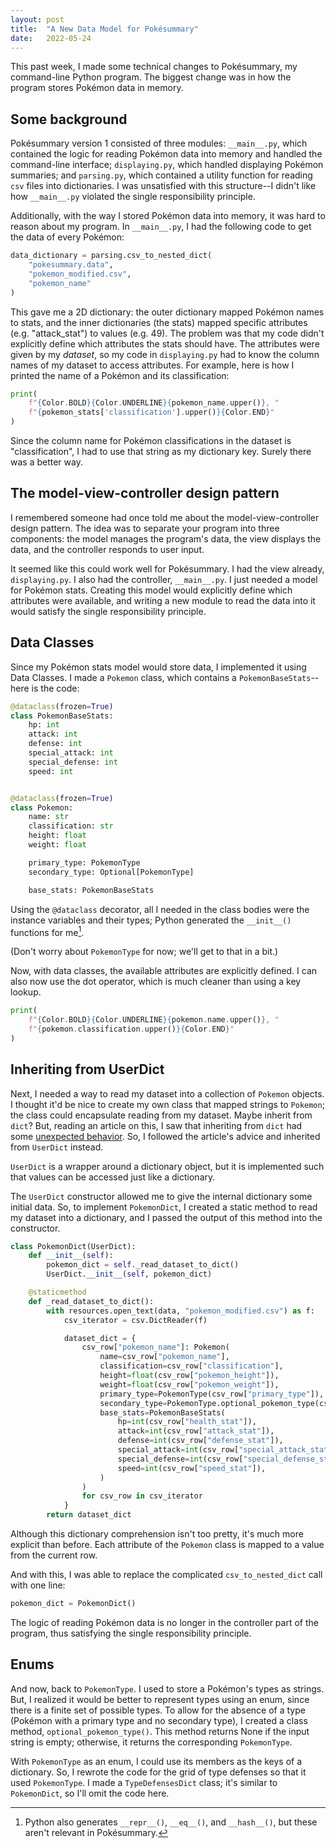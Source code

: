 ```yaml
---
layout: post
title:  "A New Data Model for Pokésummary"
date:   2022-05-24
---
```


This past week, I made some technical changes to Pokésummary, my command-line Python program.
The biggest change was in how the program stores Pokémon data in memory.

## Some background
Pokésummary version 1 consisted of three modules:
`__main__.py`, which contained the logic for reading Pokémon data into memory and handled the command-line interface;
`displaying.py`, which handled displaying Pokémon summaries;
and `parsing.py`, which contained a utility function for reading `csv` files into dictionaries.
I was unsatisfied with this structure--I didn't like how `__main__.py`
violated the single responsibility principle.

Additionally, with the way I stored Pokémon data into memory,
it was hard to reason about my program.
In `__main__.py`, I had the following code to get the data of every Pokémon:
```python
data_dictionary = parsing.csv_to_nested_dict(
    "pokesummary.data",
    "pokemon_modified.csv",
    "pokemon_name"
)
```
This gave me a 2D dictionary: the outer dictionary mapped Pokémon names to stats,
and the inner dictionaries (the stats) mapped specific attributes (e.g. "attack_stat") to values (e.g. 49).
The problem was that my code didn't explicitly define which attributes the stats should have.
The attributes were given by my *dataset*,
so my code in `displaying.py` had to know the column names of my dataset to access attributes.
For example, here is how I printed the name of a Pokémon and its classification:
```python
print(
    f"{Color.BOLD}{Color.UNDERLINE}{pokemon_name.upper()}, "
    f"{pokemon_stats['classification'].upper()}{Color.END}"
)
```
Since the column name for Pokémon classifications in the dataset is
"classification", I had to use that string as my dictionary key.
Surely there was a better way.

## The model-view-controller design pattern
I remembered someone had once told me about the model-view-controller design pattern.
The idea was to separate your program into three components:
the model manages the program's data,
the view displays the data,
and the controller responds to user input.

It seemed like this could work well for Pokésummary.
I had the view already, `displaying.py`.
I also had the controller, `__main__.py`.
I just needed a model for Pokémon stats.
Creating this model would explicitly define which attributes were available,
and writing a new module to read the data into it
would satisfy the single responsibility principle.

## Data Classes
Since my Pokémon stats model would store data,
I implemented it using Data Classes.
I made a `Pokemon` class, which contains a `PokemonBaseStats`--here is the code:
```python
@dataclass(frozen=True)
class PokemonBaseStats:
    hp: int
    attack: int
    defense: int
    special_attack: int
    special_defense: int
    speed: int


@dataclass(frozen=True)
class Pokemon:
    name: str
    classification: str
    height: float
    weight: float

    primary_type: PokemonType
    secondary_type: Optional[PokemonType]

    base_stats: PokemonBaseStats
```
Using the `@dataclass` decorator,
all I needed in the class bodies were the instance variables and their types;
Python generated the `__init__()` functions for me[^1].

(Don't worry about `PokemonType` for now; we'll get to that in a bit.)

Now, with data classes, the available attributes are explicitly defined.
I can also now use the dot operator,
which is much cleaner than using a key lookup.
```python
print(
    f"{Color.BOLD}{Color.UNDERLINE}{pokemon.name.upper()}, "
    f"{pokemon.classification.upper()}{Color.END}"
)
```

## Inheriting from UserDict
Next, I needed a way to read my dataset into a collection of `Pokemon` objects.
I thought it'd be nice to create my own class that mapped strings to `Pokemon`;
the class could encapsulate reading from my dataset.
Maybe inherit from `dict`?
But, reading an article on this,
I saw that inheriting from `dict` had some [unexpected behavior](https://treyhunner.com/2019/04/why-you-shouldnt-inherit-from-list-and-dict-in-python/).
So, I followed the article's advice and inherited from `UserDict` instead.

`UserDict` is a wrapper around a dictionary object,
but it is implemented such that values can be accessed just like a dictionary.

The `UserDict` constructor allowed me to give the internal dictionary some initial data.
So, to implement `PokemonDict`,
I created a static method to read my dataset into a dictionary,
and I passed the output of this method into the constructor.
```python
class PokemonDict(UserDict):
    def __init__(self):
        pokemon_dict = self._read_dataset_to_dict()
        UserDict.__init__(self, pokemon_dict)

    @staticmethod
    def _read_dataset_to_dict():
        with resources.open_text(data, "pokemon_modified.csv") as f:
            csv_iterator = csv.DictReader(f)

            dataset_dict = {
                csv_row["pokemon_name"]: Pokemon(
                    name=csv_row["pokemon_name"],
                    classification=csv_row["classification"],
                    height=float(csv_row["pokemon_height"]),
                    weight=float(csv_row["pokemon_weight"]),
                    primary_type=PokemonType(csv_row["primary_type"]),
                    secondary_type=PokemonType.optional_pokemon_type(csv_row["secondary_type"]),
                    base_stats=PokemonBaseStats(
                        hp=int(csv_row["health_stat"]),
                        attack=int(csv_row["attack_stat"]),
                        defense=int(csv_row["defense_stat"]),
                        special_attack=int(csv_row["special_attack_stat"]),
                        special_defense=int(csv_row["special_defense_stat"]),
                        speed=int(csv_row["speed_stat"]),
                    )
                )
                for csv_row in csv_iterator
            }
        return dataset_dict
```
Although this dictionary comprehension isn't too pretty,
it's much more explicit than before.
Each attribute of the `Pokemon` class is mapped to a value from the current row.

And with this, I was able to replace the complicated `csv_to_nested_dict` call with one line:
```python
pokemon_dict = PokemonDict()
```
The logic of reading Pokémon data is no longer in the controller part of the program,
thus satisfying the single responsibility principle.

## Enums
And now, back to `PokemonType`.
I used to store a Pokémon's types as strings.
But, I realized it would be better to represent types using an enum, since there is a finite set of possible types.
To allow for the absence of a type (Pokémon with a primary type and no secondary type),
I created a class method, `optional_pokemon_type()`.
This method returns None if the input string is empty; otherwise, it returns the corresponding `PokemonType`.

With `PokemonType` as an enum, I could use its members as the keys of a dictionary.
So, I rewrote the code for the grid of type defenses so that it used `PokemonType`.
I made a `TypeDefensesDict` class; it's similar to `PokemonDict`, so I'll omit the code here.

[^1]: Python also generates `__repr__()`, `__eq__()`, and `__hash__()`, but these aren't relevant in Pokésummary.
